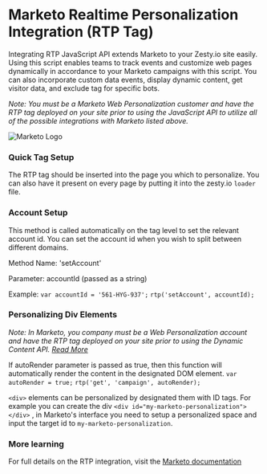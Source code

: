 # Marketo Realtime Personalization Integration \(RTP Tag\)

Integrating RTP JavaScript API extends Marketo to your Zesty.io site easily. Using this script enables teams to track events and customize web pages dynamically in accordance to your Marketo campaigns with this script. You can also incorporate custom data events, display dynamic content, get visitor data, and exclude tag for specific bots.

_Note: You must be a Marketo Web Personalization customer and have the RTP tag deployed on your site prior to using the JavaScript API to utilize all of the possible integrations with Marketo listed above._

![Marketo Logo](http://logonoid.com/images/marketo-logo.png)

### Quick Tag Setup

The RTP tag should be inserted into the page you which to personalize. You can also have it present on every page by putting it into the zesty.io `loader` file.

### Account Setup

This method is called automatically on the tag level to set the relevant account id. You can set the account id when you wish to split between different domains.

Method Name: 'setAccount'

Parameter: accountId \(passed as a string\)

Example: `var accountId = '561-HYG-937';` `rtp('setAccount', accountId);`

### Personalizing Div Elements

_Note: In Marketo, you company must be a Web Personalization account and have the RTP tag deployed on your site prior to using the Dynamic Content API._ [_Read More_](http://developers.marketo.com/documentation/websites/rtp-dynamic-content-api/)

If autoRender parameter is passed as true, then this function will automatically render the content in the designated DOM element. `var autoRender = true;` `rtp('get', 'campaign', autoRender);`

`<div>` elements can be personalized by designated them with ID tags. For example you can create the div `<div id="my-marketo-personalization"></div>` , in Marketo's interface you need to setup a personalized space and input the target id to `my-marketo-personalization`.

### More learning

For full details on the RTP integration, visit the [Marketo documentation](http://developers.marketo.com/documentation/websites/rtp-js-api/)

